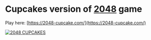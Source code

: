 Cupcakes version of [2048](http://gabrielecirulli.github.io/2048/) game
========================================================================

Play here: [https://2048-cupcake.com/](https://2048-cupcake.com/)

[![2048 CUPCAKES](http://oi62.tinypic.com/9u7rkk.jpg)]([https://2048-cupcake.com/](https://2048-cupcake.com/))
